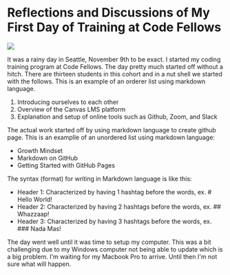# Reflections and Discussions of My First Day of Training at Code Fellows
![](https://algebraiccafe.files.wordpress.com/2019/04/img_0704-1.jpg?w=740)


It was a rainy day in Seattle, November 9th to be exact. I started my coding training program at Code Fellows. The day pretty much started off without a hitch. There are thirteen students in this cohort and in a nut shell we started with the follows. This is an example of an orderer list using markdown language.

1. Introducing ourselves to each other
1. Overview of the Canvas LMS platform
1. Explanation and setup of online tools such as Github, Zoom, and Slack

The actual work started off by using markdown language to create github page. This is an examplle of an unordered list using markdown language:

- Growth Mindset
- Markdown on GitHub
- Getting Started with GitHub Pages

The syntax (format) for writing in Markdown language is like this:

- Header 1: Characterized by having 1 hashtag before the words, ex. # Hello World!
- Header 2: Characterized by having 2 hashtags before the words, ex. ## Whazzaap!
- Header 3: Characterized by having 3 hashtags before the words, ex. ### Nada Mas!

The day went well until it was time to setup my computer. This was a bit challenging due to my Windows computer not being able to update which is a big problem. I'm waiting for my Macbook Pro to arrive. Until then I'm not sure what will happen.
